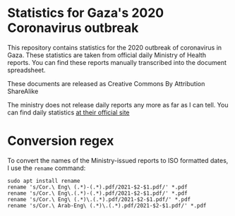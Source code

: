 # Statistics for Gaza's 2020 Coronavirus outbreak
This repository contains statistics for the 2020 outbreak of coronavirus in Gaza.
These statistics are taken from official daily Ministry of Health reports. You
can find these reports manually transcribed into the document spreadsheet.

These documents are released as Creative Commons By Attribution ShareAlike

The ministry does not release daily reports any more as far as I can tell. You can find daily statistics [at their official site](https://www.moh.gov.ps/portal/coronavirus)

# Conversion regex
To convert the names of the Ministry-issued reports to ISO formatted dates, I use the `rename` command:
```
sudo apt install rename
rename 's/Cor.\ Eng\ (.*)-(.*).pdf/2021-$2-$1.pdf/' *.pdf
rename 's/Cor.\ Eng\.(.*)-(.*).pdf/2021-$2-$1.pdf/' *.pdf
rename 's/Cor.\ Eng\ (.*)\.(.*).pdf/2021-$2-$1.pdf/' *.pdf
rename 's/Cor.\ Arab-Eng\ (.*)\.(.*).pdf/2021-$2-$1.pdf/' *.pdf
```
